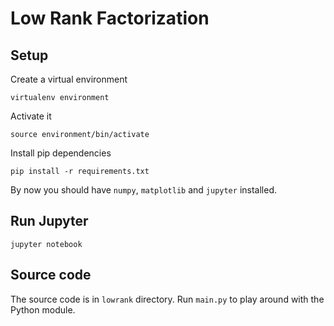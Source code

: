 # Low Rank Factorization
## Setup
Create a virtual environment
```
virtualenv environment
```

Activate it
```
source environment/bin/activate
```

Install pip dependencies
```
pip install -r requirements.txt
```

By now you should have `numpy`, `matplotlib` and `jupyter` installed.

## Run Jupyter
```
jupyter notebook
```

## Source code
The source code is in `lowrank` directory. Run `main.py` to play around with the Python module.
